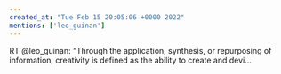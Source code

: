 ```yaml
---
created_at: "Tue Feb 15 20:05:06 +0000 2022"
mentions: ['leo_guinan']
---
```


RT @leo_guinan: “Through the application, synthesis, or repurposing of information, creativity is defined as the ability to create and devi…